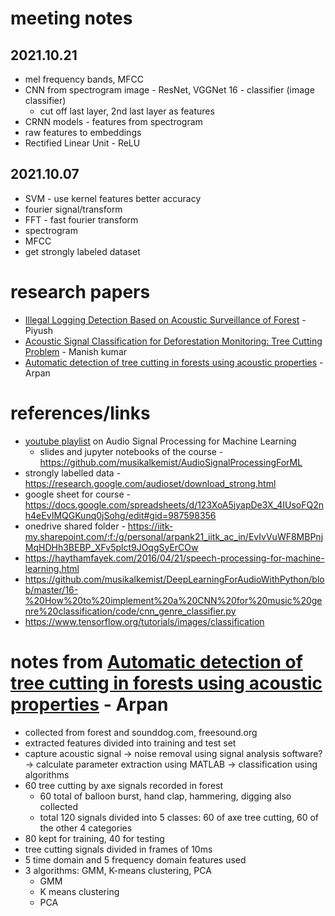# meeting notes

## 2021.10.21

- mel frequency bands, MFCC
- CNN from spectrogram image - ResNet, VGGNet 16 - classifier (image classifier)
  - cut off last layer, 2nd last layer as features
- CRNN models - features from spectrogram
- raw features to embeddings
- Rectified Linear Unit - ReLU

## 2021.10.07

- SVM - use kernel features better accuracy
- fourier signal/transform
- FFT - fast fourier transform
- spectrogram
- MFCC
- get strongly labeled dataset

# research papers

- [Illegal Logging Detection Based on Acoustic
  Surveillance of Forest](https://www.mdpi.com/2076-3417/10/20/7379/pdf) - Piyush
- [Acoustic Signal Classification for Deforestation Monitoring: Tree Cutting
  Problem](https://www.hilarispublisher.com/open-access/acoustic-signal-classification-for-deforestation-monitoring-tree-cutting-problem-jcsb-1000268.pdf) - Manish kumar
- [Automatic detection of tree cutting in forests using acoustic properties](https://doi.org/10.1016/j.jksuci.2019.01.016) - Arpan

# references/links

- [youtube playlist](https://youtube.com/playlist?list=PL-wATfeyAMNqIee7cH3q1bh4QJFAaeNv0)
  on Audio Signal Processing for Machine Learning
  - slides and jupyter notebooks of the course - <https://github.com/musikalkemist/AudioSignalProcessingForML>
- strongly labelled data - <https://research.google.com/audioset/download_strong.html>
- google sheet for course - <https://docs.google.com/spreadsheets/d/123XoA5jyapDe3X_4IUsoFQ2nh4eEvIMQGKunq0jSohg/edit#gid=987598356>
- onedrive shared folder - <https://iitk-my.sharepoint.com/:f:/g/personal/arpank21_iitk_ac_in/EvIvVuWF8MBPnjMqHDHh3BEBP_XFv5plct9JOqgSyErCOw>
- <https://haythamfayek.com/2016/04/21/speech-processing-for-machine-learning.html>
- <https://github.com/musikalkemist/DeepLearningForAudioWithPython/blob/master/16-%20How%20to%20implement%20a%20CNN%20for%20music%20genre%20classification/code/cnn_genre_classifier.py>
- <https://www.tensorflow.org/tutorials/images/classification>

# notes from [Automatic detection of tree cutting in forests using acoustic properties](https://doi.org/10.1016/j.jksuci.2019.01.016) - Arpan

- collected from forest and sounddog.com, freesound.org
- extracted features divided into training and test set
- capture acoustic signal -> noise removal using signal analysis software? -> calculate parameter extraction using MATLAB -> classification using algorithms
- 60 tree cutting by axe signals recorded in forest
  - 60 total of balloon burst, hand clap, hammering, digging also collected
  - total 120 signals divided into 5 classes: 60 of axe tree cutting, 60 of the other 4 categories
- 80 kept for training, 40 for testing
- tree cutting signals divided in frames of 10ms
- 5 time domain and 5 frequency domain features used
- 3 algorithms: GMM, K-means clustering, PCA
  - GMM
  - K means clustering
  - PCA
